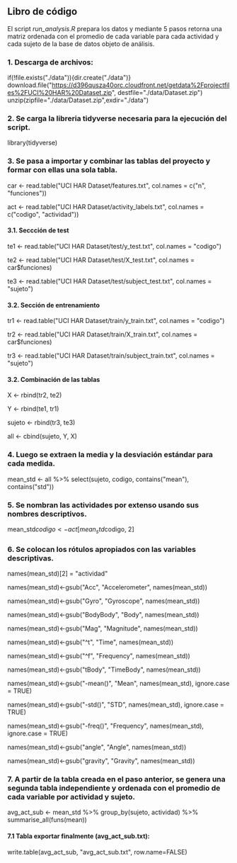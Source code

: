 ## Libro de código

El script *run_analysis.R* prepara los datos y mediante 5 pasos retorna una matriz ordenada con el promedio de cada variable para cada actividad y cada sujeto de la base de datos objeto de análisis.

### 1. Descarga de archivos:

if(!file.exists("./data")){dir.create("./data")}
download.file("https://d396qusza40orc.cloudfront.net/getdata%2Fprojectfiles%2FUCI%20HAR%20Dataset.zip",
              destfile="./data/Dataset.zip")
unzip(zipfile="./data/Dataset.zip",exdir="./data")

### 2. Se carga la libreria tidyverse necesaria para la ejecución del script.

library(tidyverse)

### 3. Se pasa a importar y combinar las tablas del proyecto y formar con ellas una sola tabla.

car <- read.table("UCI HAR Dataset/features.txt", col.names = c("n", "funciones"))

act <- read.table("UCI HAR Dataset/activity_labels.txt", col.names = c("codigo", "actividad"))

#### 3.1. Seccción de test 

te1 <- read.table("UCI HAR Dataset/test/y_test.txt", col.names = "codigo")

te2 <- read.table("UCI HAR Dataset/test/X_test.txt", col.names = car$funciones) 

te3 <- read.table("UCI HAR Dataset/test/subject_test.txt", col.names = "sujeto")

#### 3.2. Sección de entrenamiento

tr1 <- read.table("UCI HAR Dataset/train/y_train.txt", col.names = "codigo")

tr2 <- read.table("UCI HAR Dataset/train/X_train.txt", col.names = car$funciones) 

tr3 <- read.table("UCI HAR Dataset/train/subject_train.txt", 
               col.names = "sujeto")

#### 3.2. Combinación de las tablas

X <- rbind(tr2, te2)

Y <- rbind(te1, tr1)

sujeto <- rbind(tr3, te3)

all <- cbind(sujeto, Y, X)


### 4. Luego se extraen la media y la desviación estándar para cada medida.

mean_std <- all %>% 
  select(sujeto, codigo, contains("mean"), contains("std"))

### 5. Se nombran las actividades por extenso usando sus nombres descriptivos.

mean_std$codigo <- act[mean_std$codigo, 2]

### 6. Se colocan los rótulos apropiados con las variables descriptivas.

names(mean_std)[2] = "actividad"

names(mean_std)<-gsub("Acc", "Accelerometer", names(mean_std))

names(mean_std)<-gsub("Gyro", "Gyroscope", names(mean_std))

names(mean_std)<-gsub("BodyBody", "Body", names(mean_std))

names(mean_std)<-gsub("Mag", "Magnitude", names(mean_std))

names(mean_std)<-gsub("^t", "Time", names(mean_std))

names(mean_std)<-gsub("^f", "Frequency", names(mean_std))

names(mean_std)<-gsub("tBody", "TimeBody", names(mean_std))

names(mean_std)<-gsub("-mean()", "Mean", names(mean_std), ignore.case = TRUE)

names(mean_std)<-gsub("-std()", "STD", names(mean_std), ignore.case = TRUE)

names(mean_std)<-gsub("-freq()", "Frequency", names(mean_std), ignore.case = TRUE)

names(mean_std)<-gsub("angle", "Angle", names(mean_std))

names(mean_std)<-gsub("gravity", "Gravity", names(mean_std))

### 7. A partir de la tabla creada en el paso anterior, se genera una segunda tabla independiente y ordenada con el promedio de cada variable por actividad y sujeto.

avg_act_sub <- mean_std %>%
  group_by(sujeto, actividad) %>%
  summarise_all(funs(mean))

#### 7.1 Tabla exportar finalmente (avg_act_sub.txt):

write.table(avg_act_sub, "avg_act_sub.txt", row.name=FALSE)